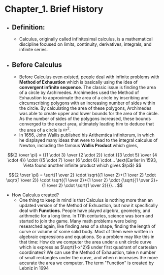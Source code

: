 # Chapter_1. Brief History
  * ## Definition:
    * Calculus, originally called infinitesimal calculus, is a mathematical discipline focused on limits, continuity, derivatives, integrals, and infinite series. 
  * ## Before Calculus
    * Before Calculus even existed, people deal with infinite problems with **Method of Exhaustion** which is basically using the idea of **convergent infinite sequence**. The classic issue is finding the area of a circle by Archimedes. Archimedes used the Method of Exhaustion to approximate the area of a circle by inscribing and circumscribing polygons with an increasing number of sides within the circle. By calculating the area of these polygons, Archimedes was able to create upper and lower bounds for the area of the circle. As the number of sides of the polygons increased, these bounds converged to the exact area, ultimately leading him to deduce that the area of a circle is $\pi r^{2}$.
    * In 1656, John Wallis published his Arithemtica infinitorum, in which he displayed many ideas that were to lead to the integral calculus of Newton, including the famous **Wallis Product** which gives,
```math
{2 \over \pi} = {{1 \cdot 3} \over {2 \cdot 2}} \cdot {{3 \cdot 5} \over {4 \cdot 4}} \cdot {{5 \cdot 7} \over {6 \cdot 6}} \cdot...
\text{Earlier in 1593, Vieta found another infinite product which gives $\pi$}

```
```math
{2 \over \pi} = \sqrt{1 \over 2} \cdot \sqrt{{1 \over 2}+{1 \over 2} \cdot \sqrt{1 \over 2}} \cdot \sqrt{{1 \over 2}+{1 \over 2} \cdot {\sqrt{{1 \over 2}+{1 \over 2} \cdot \sqrt{1 \over 2}}}}... 
```

  * How Calculus created?
    * One thing to keep in mind is that Calculus is nothing more than an updated version of the Method of Exhuastion, but now it specifically deal with **Functions**. People have played algebra, geometry, and arithmetic for a long time. In 17th centuries, science was born and started to join the game. Many math problems were being researched again, like finding area of a shape, finding the length of curve or volume of some solid body. Most of them were written in algebraic expressions and equations. So a problem may like this in that time: How do we computer the area under a unit circle curve which is express as $\sqrt{1-x^2}$ under first quadrant of cartesian coordinates? We can use the Method of Exhaustion, take n number of small rectangles under the curve, and when n increases the more accurate the area we computer.   The term "Function" is created by Lebniz in 1694
